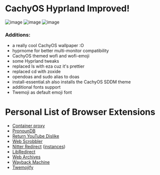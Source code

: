 # CachyOS Hyprland Improved!
![image](https://github.com/Fhraze/dotfiles-cachyos/assets/76172824/3e8a4838-7f27-46a7-9f19-cbc7df6e6a87)
![image](https://github.com/Fhraze/dotfiles-cachyos/assets/76172824/ed4e4f80-fa30-4bab-a8e8-285e08cef272)
![image](https://github.com/Fhraze/dotfiles-cachyos/assets/76172824/f6ac49bb-c01c-45ee-8f31-259c3a9c27cd)

### Additions:
- a really cool CachyOS wallpaper :O
- hyprnome for better multi-monitor compatibility
- CachyOS themed wofi and wofi-emoji
- some Hyprland tweaks
- replaced ls with eza cuz it's prettier
- replaced cd with zoxide
- opendoas and sudo alias to doas
- install-essential.sh also installs the CachyOS SDDM theme
- additional fonts support
- Twemoji as default emoji font

# Personal List of Browser Extensions
- [Container proxy](https://addons.mozilla.org/en-US/firefox/addon/container-proxy/?utm_source=addons.mozilla.org&utm_medium=referral&utm_content=search)
- [PronounDB](https://addons.mozilla.org/en-US/firefox/addon/pronoundb/)
- [Return YouTube Dislike](https://addons.mozilla.org/en-US/firefox/addon/return-youtube-dislikes/)
- [Web Scrobbler](https://addons.mozilla.org/en-US/firefox/addon/web-scrobbler/)
- [Nitter Redirect](https://addons.mozilla.org/en-US/firefox/addon/nitter-redirect/) ([instances](https://status.d420.de/))
- [LibRedirect](https://addons.mozilla.org/en-US/firefox/addon/libredirect/)
- [Web Archives](https://addons.mozilla.org/en-US/firefox/addon/view-page-archive/)
- [Wayback Machine](https://addons.mozilla.org/en-US/firefox/addon/wayback-machine_new/)
- [Twemojify](https://addons.mozilla.org/en-US/firefox/addon/twemojify/?utm_source=addons.mozilla.org&utm_medium=referral&utm_content=search)
